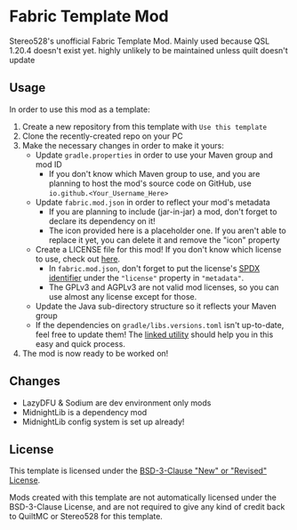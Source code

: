 # Fabric Template Mod

Stereo528's unofficial Fabric Template Mod. Mainly used because QSL 1.20.4 doesn't exist yet. highly unlikely to be maintained unless quilt doesn't update

## Usage

In order to use this mod as a template:

1. Create a new repository from this template with `Use this template`
2. Clone the recently-created repo on your PC
3. Make the necessary changes in order to make it yours:
    - Update `gradle.properties` in order to use your Maven group and mod ID
        - If you don't know which Maven group to use, and you are planning to host the mod's source code on GitHub, use `io.github.<Your_Username_Here>`
    - Update `fabric.mod.json` in order to reflect your mod's metadata
        - If you are planning to include (jar-in-jar) a mod, don't forget to declare its dependency on it!
        - The icon provided here is a placeholder one. If you aren't able to replace it yet, you can delete it and remove the "icon" property
    - Create a LICENSE file for this mod! If you don't know which license to use, check out [here](https://choosealicense.com/).
        - In `fabric.mod.json`, don't forget to put the license's [SPDX identifier](https://spdx.org/licenses/) under the `"license"` property in `"metadata"`.
        - The GPLv3 and AGPLv3 are not valid mod licenses, so you can use almost any license except for those.
    - Update the Java sub-directory structure so it reflects your Maven group
    - If the dependencies on `gradle/libs.versions.toml` isn't up-to-date, feel free to update them! The [linked utility](https://fabricmc.net/develop/) should help you in this easy and quick process.
4. The mod is now ready to be worked on!

##  Changes
- LazyDFU & Sodium are dev environment only mods
- MidnightLib is a dependency mod
- MidnightLib config system is set up already!

## License

This template is licensed under the [BSD-3-Clause "New" or "Revised" License](./LICENSE.md).

Mods created with this template are not automatically licensed under the BSD-3-Clause License, and are not required to give any kind of credit back to QuiltMC or Stereo528 for this template.
